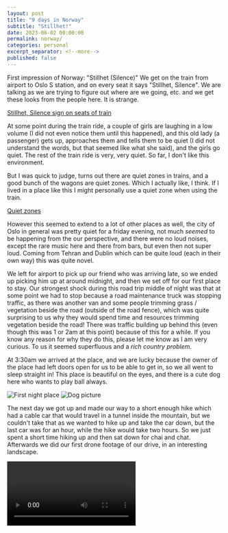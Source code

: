 ```yaml
---
layout: post
title: "9 days in Norway"
subtitle: "Stillhet!"
date: 2023-06-02 00:00:00
permalink: norway/
categories: personal
excerpt_separator: <!--more-->
published: false
---
```


First impression of Norway: "Stillhet (Silence)"
We get on the train from airport to Oslo S station, and on every seat it says "Stillhet, Silence". We are talking as we are trying to figure out where are we going, etc. and we get these looks from the people here. It is strange.

[Stillhet, Silence sign on seats of train]()

At some point during the train ride, a couple of girls are laughing in a low volume (I did not even notice them until this happened), and this old lady (a passenger) gets up, approaches them and tells them to be quiet (I did not understand the words, but that seemed like what she said), and the girls go quiet. The rest of the train ride is very, very quiet. So far, I don't like this environment.

But I was quick to judge, turns out there are quiet zones in trains, and a good bunch of the wagons are quiet zones. Which I actually like, I think. If I lived in a place like this I might personally use a quiet zone when using the train.

[Quiet zones]()

However this seemed to extend to a lot of other places as well, the city of Oslo in general was pretty quiet for a friday evening, not much *seemed* to be happening from the our perspective, and there were no loud noises, except the rare music here and there from bars, but even then not super loud. Coming from Tehran and Dublin which can be quite loud (each in their own way) this was quite novel.

We left for airport to pick up our friend who was arriving late, so we ended up picking him up at around midnight, and then we set off for our first place to stay. Our strongest shock during this road trip middle of night was that at some point we had to stop because a road maintenance truck was stopping traffic, as there was another van and some people trimming grass / vegetation beside the road (outside of the road fence), which was quite surprising to us why they would spend time and resources trimming vegetation beside the road! There was traffic building up behind this (even though this was 1 or 2am at this point) because of this for a while. If you know any reason for why they do this, please let me know as I am very curious. To us it seemed superfluous and a *rich country problem*.

At 3:30am we arrived at the place, and we are lucky because the owner of the place had left doors open for us to be able to get in, so we all went to sleep straight in! This place is beautiful on the eyes, and there is a cute dog here who wants to play ball always.

![First night place]()
![Dog picture]()

The next day we got up and made our way to a short enough hike which had a cable car that would travel in a tunnel inside the mountain, but we couldn't take that as we wanted to hike up and take the car down, but the last car was for an hour, while the hike would take two hours. So we just spent a short time hiking up and then sat down for chai and chat. Afterwards we did our first drone footage of our drive, in an interesting landscape.

<video src="first-drone.mp4" />

After that we made our way to a waterfall, [Lotofosen?], but just for a quick peek before we would go back to our place to sleep at night, but it was so beautiful I couldn't resist a drone shot of this place, so I was filming a few shots and just before I was going to bring the drone back to land (as it was running out of battery), the drone hit a tree and fell. It fell on the other side of this strong river. At first we were contemplating whether it is possible to cross the river at all, the consensus in he end was that it is too dangerous as the water current is very strong at one point in the river (and this point was unavoidable) and the depth was also unknown to us.

![image of river]()

I proposed we would go from the other side of the river by driving there and hiking down, the hill was very steep and my friends were skeptical of the idea, but I preferred hiking difficult terrain to crossing a river: my thought process is: humans evolved to live on the ground, and even though it may be difficult terrain, it is easier to have control in this environment than it is in water. We said let's leave it until tomorrow as it as already midnight and dark and we had to think about this. That night we also had to drive at 1am to charge the car, we didn't get to sleep until 3am!

The next morning, all I could think about was the drone rescue mission :D -- I was determined to hike the other side of the river. We went back to the waterfall, and as I was buying a postcad from the shop there, I asked him about this, and he said yeah we can probably hike the other side down, it's doable but difficult. He said it's also possible to cross the river but risky, and he personally would wait until September when the river is less strong to do it. So we drove the road around to the top of the hill and I and Emad set off to rescue the drone. The distance on ground was only 100 meters, but the terrain was very steep (about 70% grade) and it took us about 45 minutes to get down to the river and find the drone!

![drone rescue result]()

The drone's propellers were all damaged, so we couldn't fly the drone anymore on this trip (and we couldn't find a place in Norway on our way to buy propellers from unfortunately). But we got to see this beautiful view from this side of the river that not many people got to see probably :D

![In this side of river]()

We continue on to go visit another hike and waterfall and spend some time hiking there, beautiful scenery and every waterfall has its own character and aesthetics which are amazing.

![hike pics]()

Next day we have a train ride that takes an hour to go, and an hour to come back. The train ride cost €50 per person roundtrip, and we got to see some beautiful scenery, but the most interesting part for me was that the train stops at a place and there is some dance on the hills by two girls.

![dance photos]()

The train was very noisy and there are many tunnels on the way, so the train is 3/5 for sight-seeing in my opinion, driving around the country yields better sight of the beautiful environment.

Next day we go for a cabin ride up one of the mountains, this cabin ride which is only 5 minutes is also €50 per person (quite a lot for one cabin ride in my opinion), but the scenery here is better and we got to see two paragliders jumping off the mountain and flying off into the beautiful valley in front of us!

![paraglider photos]()

We set off for a "insert name here" glacier national park, and that valley is the most beautiful place I have seen in this country, there is a sense of awe in my when I look at both sides of this valley: one side a glacier that is thousands of years old, and the other side this most beautiful rock formation with trees and waterfalls and the sun casting a beautiful shadow on it.

![glacier national park]()

Our next stop is the cabin we are staying in, which has a hot tub outside!! That was also a great break from all the moving around.





